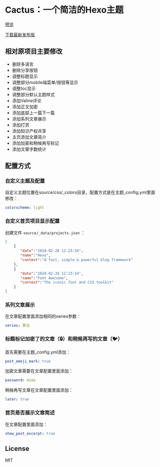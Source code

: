 # Cactus：一个简洁的Hexo主题

[预览](https://bolg.futurenotfound.top)

[下载最新发布版](https://github.com/liuzhuoming23/hexo-theme-cactus/releases)

## 相对原项目主要修改

- 删除多语言
- 删除分享按钮
- 调整标题显示
- 调整部分mobile端菜单/按钮等显示
- 调整toc显示
- 调整部分默认主题样式
- 添加Valine评论
- 添加正文加密
- 添加底部上一篇下一篇
- 添加系列文章展示
- 添加打赏
- 添加知识产权共享
- 主页添加文章简介
- 添加加密和稍候再写标记
- 添加文章字数统计

## 配置方式
### 自定义主题及配置

自定义主题位置在source/css/_colors目录，配置方式是在主题_config.yml里面修改：
```yml
colorscheme: light
```

### 自定义首页项目显示配置

创建文件 `source/_data/projects.json` ：
```json
[
    {
       "date":"2020-02-28 12:23:34",
       "name":"Hexo",
       "context":"A fast, simple & powerful blog framework"
    },
    {
       "date":"2020-02-28 12:23:34",
       "name":"Font Awesome",
       "context":"The iconic font and CSS toolkit"
    }
]
```

### 系列文章展示

在文章配置里面添加相同的series参数：
```yml
series: 算法
```

### 标题标记加密了的文章（🔒）和稍候再写的文章（🐦）

首先需要在主题_config.yml添加：
```yml
post_emoji_mark: true
```

加密文章需要在文章配置里面添加：
```yml
password: mima
```
稍候再写文章在文章配置里面添加：
```yml
later: true
```

### 首页是否展示文章简述
在文章配置里面添加：
```yml
show_post_excerpt: true
```

## License

MIT
